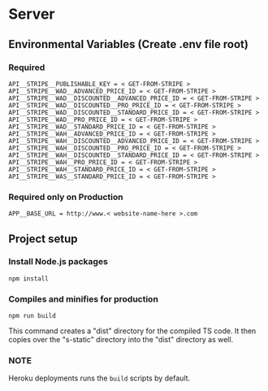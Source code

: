 # Server

## Environmental Variables (Create .env file root)

### Required
```
API__STRIPE__PUBLISHABLE_KEY = < GET-FROM-STRIPE >
API__STRIPE__WAD__ADVANCED_PRICE_ID = < GET-FROM-STRIPE >
API__STRIPE__WAD__DISCOUNTED__ADVANCED_PRICE_ID = < GET-FROM-STRIPE >
API__STRIPE__WAD__DISCOUNTED__PRO_PRICE_ID = < GET-FROM-STRIPE >
API__STRIPE__WAD__DISCOUNTED__STANDARD_PRICE_ID = < GET-FROM-STRIPE >
API__STRIPE__WAD__PRO_PRICE_ID = < GET-FROM-STRIPE >
API__STRIPE__WAD__STANDARD_PRICE_ID = < GET-FROM-STRIPE >
API__STRIPE__WAH__ADVANCED_PRICE_ID = < GET-FROM-STRIPE >
API__STRIPE__WAH__DISCOUNTED__ADVANCED_PRICE_ID = < GET-FROM-STRIPE >
API__STRIPE__WAH__DISCOUNTED__PRO_PRICE_ID = < GET-FROM-STRIPE >
API__STRIPE__WAH__DISCOUNTED__STANDARD_PRICE_ID = < GET-FROM-STRIPE >
API__STRIPE__WAH__PRO_PRICE_ID = < GET-FROM-STRIPE >
API__STRIPE__WAH__STANDARD_PRICE_ID = < GET-FROM-STRIPE >
API__STRIPE__WAS__STANDARD_PRICE_ID = < GET-FROM-STRIPE >
```

### Required only on Production
```
APP__BASE_URL = http://www.< website-name-here >.com
```

## Project setup

### Install Node.js packages
```
npm install
```

### Compiles and minifies for production
```
npm run build
```
This command creates a "dist" directory for the compiled TS code. It then copies over the "s-static" directory into the "dist" directory as well.

### NOTE
Heroku deployments runs the `build` scripts by default.
